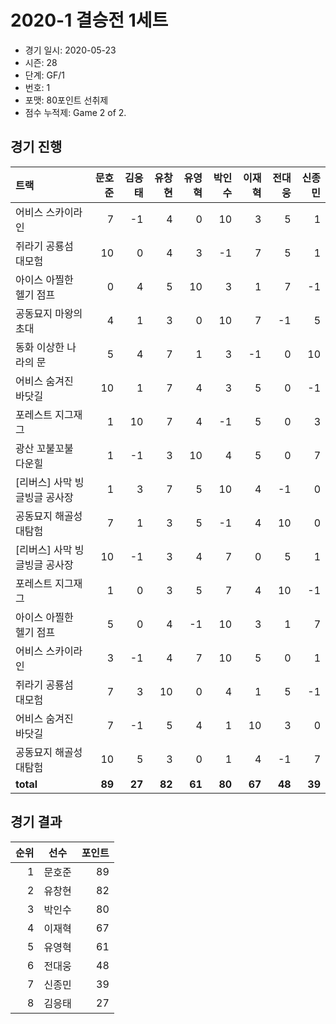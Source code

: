 # 2020-1 결승전 1세트

- 경기 일시: 2020-05-23
- 시즌: 28
- 단계: GF/1
- 번호: 1
- 포맷: 80포인트 선취제
- 점수 누적제: Game 2 of 2.





## 경기 진행

| 트랙 | 문호준 | 김응태 | 유창현 | 유영혁 | 박인수 | 이재혁 | 전대웅 | 신종민 |
|:---|---:|---:|---:|---:|---:|---:|---:|---:|
| 어비스 스카이라인 | 7 | -1 | 4 | 0 | 10 | 3 | 5 | 1 |
| 쥐라기 공룡섬 대모험 | 10 | 0 | 4 | 3 | -1 | 7 | 5 | 1 |
| 아이스 아찔한 헬기 점프 | 0 | 4 | 5 | 10 | 3 | 1 | 7 | -1 |
| 공동묘지 마왕의 초대 | 4 | 1 | 3 | 0 | 10 | 7 | -1 | 5 |
| 동화 이상한 나라의 문 | 5 | 4 | 7 | 1 | 3 | -1 | 0 | 10 |
| 어비스 숨겨진 바닷길 | 10 | 1 | 7 | 4 | 3 | 5 | 0 | -1 |
| 포레스트 지그재그 | 1 | 10 | 7 | 4 | -1 | 5 | 0 | 3 |
| 광산 꼬불꼬불 다운힐 | 1 | -1 | 3 | 10 | 4 | 5 | 0 | 7 |
| [리버스] 사막 빙글빙글 공사장 | 1 | 3 | 7 | 5 | 10 | 4 | -1 | 0 |
| 공동묘지 해골성 대탐험 | 7 | 1 | 3 | 5 | -1 | 4 | 10 | 0 |
| [리버스] 사막 빙글빙글 공사장 | 10 | -1 | 3 | 4 | 7 | 0 | 5 | 1 |
| 포레스트 지그재그 | 1 | 0 | 3 | 5 | 7 | 4 | 10 | -1 |
| 아이스 아찔한 헬기 점프 | 5 | 0 | 4 | -1 | 10 | 3 | 1 | 7 |
| 어비스 스카이라인 | 3 | -1 | 4 | 7 | 10 | 5 | 0 | 1 |
| 쥐라기 공룡섬 대모험 | 7 | 3 | 10 | 0 | 4 | 1 | 5 | -1 |
| 어비스 숨겨진 바닷길 | 7 | -1 | 5 | 4 | 1 | 10 | 3 | 0 |
| 공동묘지 해골성 대탐험 | 10 | 5 | 3 | 0 | 1 | 4 | -1 | 7 |
| __total__ | __89__ | __27__ | __82__ | __61__ | __80__ | __67__ | __48__ | __39__ |




## 경기 결과

| 순위 | 선수 | 포인트 |
|---:|:---:|---:|
| 1 | 문호준 | 89 |
| 2 | 유창현 | 82 |
| 3 | 박인수 | 80 |
| 4 | 이재혁 | 67 |
| 5 | 유영혁 | 61 |
| 6 | 전대웅 | 48 |
| 7 | 신종민 | 39 |
| 8 | 김응태 | 27 |

